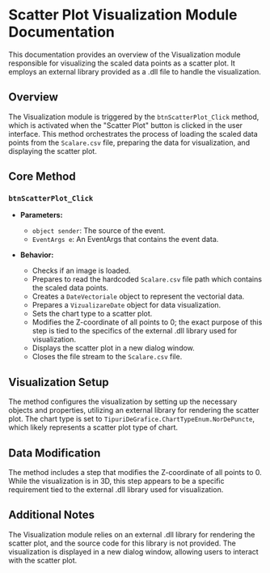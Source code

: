 # Scatter Plot Visualization Module Documentation

This documentation provides an overview of the Visualization module responsible for visualizing the scaled data points as a scatter plot. It employs an external library provided as a .dll file to handle the visualization.

## Overview

The Visualization module is triggered by the `btnScatterPlot_Click` method, which is activated when the "Scatter Plot" button is clicked in the user interface. This method orchestrates the process of loading the scaled data points from the `Scalare.csv` file, preparing the data for visualization, and displaying the scatter plot.

## Core Method

### `btnScatterPlot_Click`

- **Parameters:**
  - `object sender`: The source of the event.
  - `EventArgs e`: An EventArgs that contains the event data.

- **Behavior:**
  - Checks if an image is loaded.
  - Prepares to read the hardcoded `Scalare.csv` file path which contains the scaled data points.
  - Creates a `DateVectoriale` object to represent the vectorial data.
  - Prepares a `VizualizareDate` object for data visualization.
  - Sets the chart type to a scatter plot.
  - Modifies the Z-coordinate of all points to 0; the exact purpose of this step is tied to the specifics of the external .dll library used for visualization.
  - Displays the scatter plot in a new dialog window.
  - Closes the file stream to the `Scalare.csv` file.

## Visualization Setup

The method configures the visualization by setting up the necessary objects and properties, utilizing an external library for rendering the scatter plot. The chart type is set to `TipuriDeGrafice.ChartTypeEnum.NorDePuncte`, which likely represents a scatter plot type of chart.

## Data Modification

The method includes a step that modifies the Z-coordinate of all points to 0. While the visualization is in 3D, this step appears to be a specific requirement tied to the external .dll library used for visualization.

## Additional Notes

The Visualization module relies on an external .dll library for rendering the scatter plot, and the source code for this library is not provided. The visualization is displayed in a new dialog window, allowing users to interact with the scatter plot.

